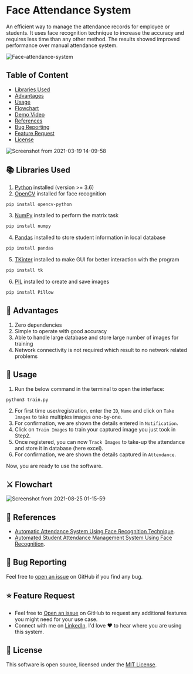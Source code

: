 # Face Attendance System

An efficient way to manage the attendance records for employee or students. It uses face recognition technique to increase the accuracy and requires less time than any other method. The results showed improved performance over manual attendance system.

![Face-attendance-system](https://user-images.githubusercontent.com/69477761/130632299-3f1993df-01c5-4d92-9081-8e6fe20cfe73.png)

## Table of Content
- [Libraries Used](#libraries)
- [Advantages](#advantages)
- [Usage](#usage)
- [Flowchart](#flowchart)
- [Demo Video](#demo)
- [References](#references)
- [Bug Reporting](#bug-reporting)
- [Feature Request](#feature-request)
- [License](#license)

![Screenshot from 2021-03-19 14-09-58](https://user-images.githubusercontent.com/69477761/111753506-f1fc3900-88bc-11eb-8e27-237424a706a5.png)

<a id="libraries"></a>

## 📚 Libraries Used
1. [Python](https://www.python.org/downloads/) installed (version >= 3.6)
2. [OpenCV](https://pypi.org/project/opencv-python/) installed for face recognition
```sh
pip install opencv-python
```
3. [NumPy](https://numpy.org/install/) installed to perform the matrix task
```sh
pip install numpy
```
4. [Pandas](https://docs.python.org/3/library/tkinter.html) installed to store student information in local database
```sh
pip install pandas
```
5. [TKinter](https://docs.python.org/3/library/tkinter.html) installed to make GUI for better interaction with the program
```sh
pip install tk
```
6. [PIL](https://pypi.org/project/Pillow/) installed to create and save images
```sh
pip install Pillow
```

<a id="advantages"></a>

## 💫 Advantages

1. Zero dependencies
2. Simple to operate with good accuracy
3. Able to handle large database and store large number of images for training
4. Network connectivity is not required which result to no network related problems

<a id="usage"></a>

## 🎩 Usage

1. Run the below command in the terminal to open the interface:
```sh
python3 train.py
```
2. For first time user/registration, enter the `ID`, `Name` and click on `Take Images` to take multiples images one-by-one.
3. For confirmation, we are shown the details entered in `Notification`.
4. Click on `Train Images` to train your captured image you just took in Step2.
5. Once registered, you can now `Track Images` to take-up the attendance and store it in database (here excel).
6. For confirmation, we are shown the details captured in `Attendance`.

Now, you are ready to use the software.

<a id="Flowchart"></a>

## ⚔️ Flowchart

![Screenshot from 2021-08-25 01-15-59](https://user-images.githubusercontent.com/69477761/130680150-fb02f450-afe4-479e-918d-d40fc62783fc.png)

<a id="demo"></a>

<a id="references"></a>

## 🔬 References

* [Automatic Attendance System Using Face Recognition Technique](https://www.ijrte.org/wp-content/uploads/papers/v9i1/A2644059120.pdf).
* [Automated Student Attendance Management System Using Face Recognition](https://www.researchgate.net/publication/327671423_Automated_Student_Attendance_Management_System_Using_Face_Recognition).

<a id="bug-reporting"></a>

## 🐛 Bug Reporting

Feel free to [open an issue](https://github.com/Happymana3/Face-attendance-system/issues) on GitHub if you find any bug.

<a id="feature-request"></a>

## ⭐ Feature Request

- Feel free to [Open an issue](https://github.com/Happymana3/Face-attendance-system/issues) on GitHub to request any additional features you might need for your use case.
- Connect with me on [LinkedIn](https://www.linkedin.com/in/Happymana3/). I'd love ❤️️ to hear where you are using this system.

<a id="license"></a>

## 📜 License

This software is open source, licensed under the [MIT License](https://github.com/Happymana3/Face-attendance-system/blob/main/LICENSE).
